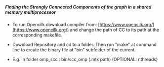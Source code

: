 ##### _Finding the Strongly Connected Components of the graph in a shared memory multiprocessor_

* To run Opencilk download compiler from: [https://www.opencilk.org/](https://www.opencilk.org/) and change the path of CC to its path at the corresponding makefile.

* Download Repository and cd to a folder. Then run "make" at command line to create the binary file at "bin" subfolder of the current.

* E.g. in folder omp_scc : bin/scc_omp (.mtx path) (OPTIONAL: nthreads)
